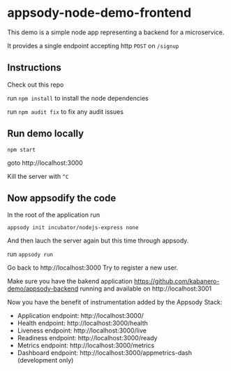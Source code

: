 # appsody-node-demo-frontend

This demo is a simple node app representing a backend for a microservice.

It provides a single endpoint accepting http `POST` on `/signup`

## Instructions

Check out this repo

run `npm install` to install the node dependencies

run `npm audit fix`  to fix any audit issues

## Run demo locally

`npm start`

goto http://localhost:3000


Kill the server with `^C`

## Now appsodify the code

In the root of the application run

`appsody init incubator/nodejs-express none`

And then lauch the server again but this time through appsody. 

run `appsody run`

Go back to http://localhost:3000 Try to register a new user. 

Make sure you have the bakend application https://github.com/kabanero-demo/appsody-backend running and available on http://localhost:3001

Now you have the benefit of instrumentation added by the Appsody Stack:
- Application endpoint: http://localhost:3000/
- Health endpoint: http://localhost:3000/health
- Liveness endpoint: http://localhost:3000/live
- Readiness endpoint: http://localhost:3000/ready
- Metrics endpoint: http://localhost:3000/metrics
- Dashboard endpoint: http://localhost:3000/appmetrics-dash (development only)


